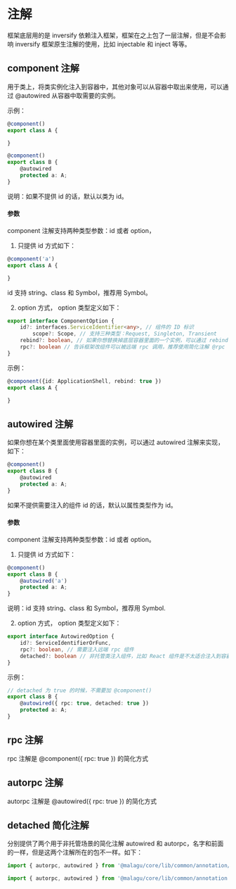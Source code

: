 # 注解

框架底层用的是 inversify 依赖注入框架，框架在之上包了一层注解，但是不会影响 inversify 框架原生注解的使用，比如 injectable 和 inject 等等。

## component 注解

用于类上，将类实例化注入到容器中，其他对象可以从容器中取出来使用，可以通过 @autowired 从容器中取需要的实例。

示例：

```typescript
@component()
export class A {

}

@component()
export class B {
    @autowired
    protected a: A;
}
```
说明：如果不提供 id 的话，默认以类为 id。

#### 参数

component 注解支持两种类型参数：id 或者 option，

1. 只提供 id 方式如下：

```typescript
@component('a')
export class A {

}
```
id 支持 string、class 和 Symbol，推荐用 Symbol。

2. option 方式， option 类型定义如下：

```typescript
export interface ComponentOption {
    id?: interfaces.ServiceIdentifier<any>, // 组件的 ID 标识
        scope?: Scope, // 支持三种类型：Request, Singleton, Transient
    rebind?: boolean, // 如果你想替换掉底层容器里面的一个实例，可以通过 rebind: true 来实现
    rpc?: boolean // 告诉框架改组件可以被远端 rpc 调用，推荐使用简化注解 @rpc
}
```
示例：
```typescript
@component({id: ApplicationShell, rebind: true })
export class A {

}
```

## autowired 注解

如果你想在某个类里面使用容器里面的实例，可以通过 autowired 注解来实现，如下：
```typescript
@component()
export class B {
    @autowired
    protected a: A;
}
```

如果不提供需要注入的组件 id 的话，默认以属性类型作为 id。

#### 参数

component 注解支持两种类型参数：id 或者 option。

1. 只提供 id 方式如下：

```typescript
@component()
export class B {
    @autowired('a')
    protected a: A;
}
```
说明：id 支持 string、class 和 Symbol，推荐用 Symbol.

2. option 方式， option 类型定义如下：

```typescript
export interface AutowiredOption {
    id?: ServiceIdentifierOrFunc,
    rpc?: boolean, // 需要注入远端 rpc 组件
    detached?: boolean // 非托管类注入组件，比如 React 组件是不太适合注入到容器里面管理的，但是在 React 组件里面想使用容器里面的服务组件，就可以通过 detached: true 实现
}
```
示例：
```typescript
// detached 为 true 的时候，不需要加 @component()
export class B {
    @autowired({ rpc: true, detached: true })
    protected a: A;
}
```

## rpc 注解

rpc 注解是 @component({ rpc: true }) 的简化方式

## autorpc 注解

autorpc 注解是 @autowired({ rpc: true }) 的简化方式

## detached 简化注解

分别提供了两个用于非托管场景的简化注解 autowired 和 autorpc，名字和前面的一样，但是这两个注解所在的包不一样。如下：

```typescript
import { autorpc, autowired } from '@malagu/core/lib/common/annotation/detached';

import { autorpc, autowired } from '@malagu/core/lib/common/annotation';
```





